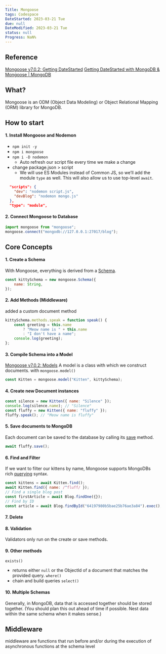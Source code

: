 ```yaml
---
Title: Mongoose
tags: Codespace
DateStarted: 2023-03-21 Tue
due: null
DateModified: 2023-03-21 Tue
status: null
Progress: NaN%
---
```


## Reference

[Mongoose v7.0.2: Getting DateStarted](https://mongoosejs.com/docs/index.html)
[Getting DateStarted with MongoDB & Mongoose | MongoDB](https://www.mongodb.com/developer/languages/javascript/getting-DateStarted-with-mongodb-and-mongoose/)

## What?

Mongoose is an ODM (Object Data Modeling) or Object Relational Mapping (ORM) library for MongoDB.

## How to start

#### 1. Install Mongoose and Nodemon

- `npm init -y`
- `npm i mongoose`
- `npm i -D nodemon`
  - Auto refresh our script file every time we make a change
- change package.json > script
  - We will use ES Modules instead of Common JS, so we’ll add the module `type` as well. This will also allow us to use top-level `await`.

```json
  "scripts": {
    "dev": "nodemon script.js",
    "devBlog": "nodemon mongo.js"
  },
  "type": "module",
```

#### 2. Connect Mongoose to Database

```js
import mongoose from "mongoose";
mongoose.connect("mongodb://127.0.0.1:27017/blog");
```

## Core Concepts

#### 1. Create a Schema

With Mongoose, everything is derived from a [Schema](https://mongoosejs.com/docs/guide.html).

```js
const kittySchema = new mongoose.Schema({
	name: String,
});
```

#### 2. Add Methods (Middleware)

added a custom document method

```js
kittySchema.methods.speak = function speak() {
	const greeting = this.name
		? "Meow name is " + this.name
		: "I don't have a name";
	console.log(greeting);
};
```

#### 3. Compile Schema into a Model

[Mongoose v7.0.2: Models](https://mongoosejs.com/docs/models.html)
A model is a class with which we construct documents.
with `mongoose.model()`

```js
const Kitten = mongoose.model("Kitten", kittySchema);
```

#### 4. Create new Document instances

```js
const silence = new Kitten({ name: "Silence" });
console.log(silence.name); // "Silence"
const fluffy = new Kitten({ name: "fluffy" });
fluffy.speak(); // "Meow name is fluffy"
```

#### 5. Save documents to MongoDB

Each document can be saved to the database by calling its [save](https://mongoosejs.com/docs/api/model.html#model_Model-save) method.

```js
await fluffy.save();
```

#### 6. Find and Filter

If we want to filter our kittens by name, Mongoose supports MongoDBs rich [querying](https://mongoosejs.com/docs/queries.html) syntax.

```js
const kittens = await Kitten.find();
await Kitten.find({ name: /^fluff/ });
// Find a single blog post
const firstArticle = await Blog.findOne({});
// Find by ID
const article = await Blog.findById("64197980b5bae25b76ae3a84").exec();
```

#### 7. Delete

#### 8. Validation

Validators only run on the create or save methods.

#### 9. Other methods

`exists()`

- returns either `null` or the ObjectId of a document that matches the provided query.
  `where()`
- chain and build queries
  `select()`

#### 10. Multiple Schemas

Generally, in MongoDB, data that is accessed together should be stored together. (You should plan this out ahead of time if possible. Nest data within the same schema when it makes sense.)

## Middleware

middleware are functions that run before and/or during the execution of asynchronous functions at the schema level
